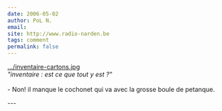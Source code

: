 ```yaml
---
date: 2006-05-02
author: PoL N.
email: 
site: http://www.radio-narden.be
tags: comment
permalink: false
---
```


<p><a href="/images/photos/2006-03/inventaire-cartons.jpg" title="inventaire-cartons.jpg" rel="nofollow">.../inventaire-cartons.jpg</a><br />
<em>"inventaire : est ce que tout y est ?"</em><br />
<br />
- Non! il manque le cochonet qui va avec la grosse boule de petanque.</p>
---
